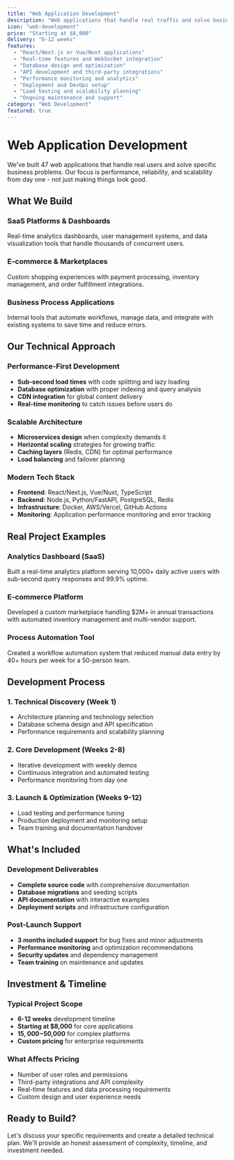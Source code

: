 ```yaml
---
title: "Web Application Development"
description: "Web applications that handle real traffic and solve business problems. We've built 47 applications serving 10,000+ concurrent users with sub-second response times."
icon: "web-development"
price: "Starting at $8,000"
delivery: "6-12 weeks"
features:
  - "React/Next.js or Vue/Nuxt applications"
  - "Real-time features and WebSocket integration"
  - "Database design and optimization"
  - "API development and third-party integrations"
  - "Performance monitoring and analytics"
  - "Deployment and DevOps setup"
  - "Load testing and scalability planning"
  - "Ongoing maintenance and support"
category: "Web Development"
featured: true
---
```


# Web Application Development

We've built 47 web applications that handle real users and solve specific business problems. Our focus is performance, reliability, and scalability from day one - not just making things look good.

## What We Build

### SaaS Platforms & Dashboards
Real-time analytics dashboards, user management systems, and data visualization tools that handle thousands of concurrent users.

### E-commerce & Marketplaces
Custom shopping experiences with payment processing, inventory management, and order fulfillment integrations.

### Business Process Applications
Internal tools that automate workflows, manage data, and integrate with existing systems to save time and reduce errors.

## Our Technical Approach

### Performance-First Development
- **Sub-second load times** with code splitting and lazy loading
- **Database optimization** with proper indexing and query analysis
- **CDN integration** for global content delivery
- **Real-time monitoring** to catch issues before users do

### Scalable Architecture
- **Microservices design** when complexity demands it
- **Horizontal scaling** strategies for growing traffic
- **Caching layers** (Redis, CDN) for optimal performance
- **Load balancing** and failover planning

### Modern Tech Stack
- **Frontend**: React/Next.js, Vue/Nuxt, TypeScript
- **Backend**: Node.js, Python/FastAPI, PostgreSQL, Redis
- **Infrastructure**: Docker, AWS/Vercel, GitHub Actions
- **Monitoring**: Application performance monitoring and error tracking

## Real Project Examples

### Analytics Dashboard (SaaS)
Built a real-time analytics platform serving 10,000+ daily active users with sub-second query responses and 99.9% uptime.

### E-commerce Platform
Developed a custom marketplace handling $2M+ in annual transactions with automated inventory management and multi-vendor support.

### Process Automation Tool
Created a workflow automation system that reduced manual data entry by 40+ hours per week for a 50-person team.

## Development Process

### 1. Technical Discovery (Week 1)
- Architecture planning and technology selection
- Database schema design and API specification
- Performance requirements and scalability planning

### 2. Core Development (Weeks 2-8)
- Iterative development with weekly demos
- Continuous integration and automated testing
- Performance monitoring from day one

### 3. Launch & Optimization (Weeks 9-12)
- Load testing and performance tuning
- Production deployment and monitoring setup
- Team training and documentation handover

## What's Included

### Development Deliverables
- **Complete source code** with comprehensive documentation
- **Database migrations** and seeding scripts
- **API documentation** with interactive examples
- **Deployment scripts** and infrastructure configuration

### Post-Launch Support
- **3 months included support** for bug fixes and minor adjustments
- **Performance monitoring** and optimization recommendations
- **Security updates** and dependency management
- **Team training** on maintenance and updates

## Investment & Timeline

### Typical Project Scope
- **6-12 weeks** development timeline
- **Starting at $8,000** for core applications
- **$15,000-$50,000** for complex platforms
- **Custom pricing** for enterprise requirements

### What Affects Pricing
- Number of user roles and permissions
- Third-party integrations and API complexity
- Real-time features and data processing requirements
- Custom design and user experience needs

## Ready to Build?

Let's discuss your specific requirements and create a detailed technical plan. We'll provide an honest assessment of complexity, timeline, and investment needed.